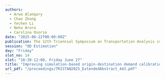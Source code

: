 ```yaml
---
authors:
  - Arwa Alanqary
  - Chao Zhang
  - Yechen Li
  - Neha Arora
  - Carolina Osorio
date: "2025-06-22T00:00:00Z"
publication: The 12th Triennial Symposium on Transportation Analysis conference
session: "OD Estimation"
day: "Friday"
slot_no: 14
slot: "10:30-12:00, Friday June 27"
title: "Improving simulation-based origin-destination demand calibration using sample segment counts data"
url_pdf: "/proceedings/TRISTAN2025_ExtendedAbstract_443.pdf"
---
```

